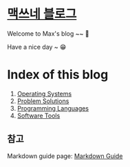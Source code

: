 <link rel="stylesheet" type="text/css" href="/css/header.css">
<link rel="stylesheet" type="text/css" href="/css/bootstrap/5.3.0-alpha1/bootstrap.css">

# [맥쓰네 블로그](https://max-jayee.github.io "https://max-jayee.github.io")

Welcome to Max's blog ~~ 🎉

Have a nice day ~ 😁

# Index of this blog

1. [Operating Systems](./operating_systems/ "https://max-jayee.github.io/operating_systems")
1. [Problem Solutions](./problem_solutions/ "https://max-jayee.github.io/problem_solutions")
1. [Programming Languages](./programming_languages/ "https://max-jayee.github.io/programming_languages")
1. [Software Tools](./software_tools/ "https://max-jayee.github.io/software_tools")

## 참고

Markdown guide page: [Markdown Guide](https://www.markdownguide.org/ "markdown guide website")
